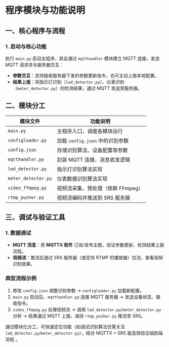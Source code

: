 # 程序模块与功能说明  

## 一、核心程序与流程  
### 1. 启动与核心功能  
执行 `main.py` 启动主程序，其会通过 `mqtthandler` 模块建立 MQTT 连接，发送 MQTT 请求并与服务器交互：  
- **参数交互**：支持接收服务器下发的参数更新指令，也可主动上报本地配置。  
- **结果上报**：将指示灯识别（`led_detector.py`）、仪表识别（`meter_detector.py`）的检测结果，通过 MQTT 发送至服务器。  


## 二、模块分工  
| 模块文件                | 功能说明                     |  
|-------------------------|------------------------------|  
| `main.py`               | 主程序入口，调度各模块运行   |  
| `configloader.py`       | 加载 `config.json` 中的识别参数 |  
| `config.json`           | 存储识别算法、设备配置等参数  |  
| `mqtthandler.py`        | 封装 MQTT 连接、消息收发逻辑  |  
| `led_detector.py`       | 指示灯识别算法实现           |  
| `meter_detector.py`     | 仪表数据识别算法实现         |  
| `video_ffmpeg.py`       | 视频流采集、预处理（依赖 FFmpeg） |  
| `rtmp_pusher.py`        | 视频流编码并推送到 SRS 服务器 |  


## 三、调试与验证工具  
### 1. 数据调试  
- **MQTT 消息**：用 **MQTTX 软件** 订阅/发布主题，验证参数更新、检测结果上报流程。  
- **视频流**：推流后通过 SRS 服务器（或支持 RTMP 的播放器）拉流，查看视频识别效果。  


### 典型流程示例  
1. 修改 `config.json` 调整识别参数 → `configloader.py` 加载新配置。  
2. `main.py` 启动后，`mqtthandler.py` 连接 MQTT 服务器 → 发送设备状态、接收指令。  
3. `video_ffmpeg.py` 处理视频流 → 调用 `led_detector.py`/`meter_detector.py` 分析 → 结果通过 MQTT 上报，或经 `rtmp_pusher.py` 推流至 SRS。  


通过模块化分工，可快速定位功能（如调试识别算法仅需关注 `led_detector.py`/`meter_detector.py`），结合 MQTTX + SRS 能高效验证端到端流程 。



